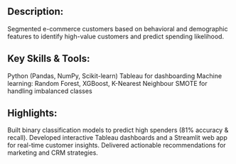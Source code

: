## Description:
Segmented e-commerce customers based on behavioral and demographic features to identify high-value customers and predict spending likelihood.

## Key Skills & Tools:
Python (Pandas, NumPy, Scikit-learn)
Tableau for dashboarding
Machine learning: Random Forest, XGBoost, K-Nearest Neighbour
SMOTE for handling imbalanced classes

## Highlights:
Built binary classification models to predict high spenders (81% accuracy & recall).
Developed interactive Tableau dashboards and a Streamlit web app for real-time customer insights.
Delivered actionable recommendations for marketing and CRM strategies.
